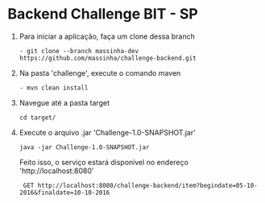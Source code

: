 # Backend Challenge BIT - SP

1) Para iniciar a aplicação, faça um clone dessa branch
    ```
    - git clone --branch massinha-dev https://github.com/massinha/challenge-backend.git
    ```
2) Na pasta 'challenge', execute o comando maven
    ```
    - mvn clean install
    ```
3) Navegue até a pasta target
    ```
    cd target/
    ```
4) Execute o arquivo .jar 'Challenge-1.0-SNAPSHOT.jar'
    ```
    java -jar Challenge-1.0-SNAPSHOT.jar
    ```

    Feito isso, o serviço estará disponível no endereço 'http://localhost:8080'

    ```
     GET http://localhost:8080/challenge-backend/item?begindate=05-10-2016&finaldate=10-10-2016
     ```